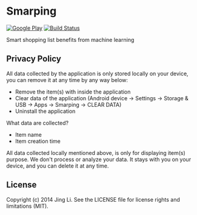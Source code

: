 # Smarping

[![Google Play](https://developer.android.com/images/brand/en_generic_rgb_wo_45.png)](https://play.google.com/store/apps/details?id=com.basgeekball.smarping)
[![Build Status](https://travis-ci.org/thyrlian/Smarping.svg?branch=master)](https://travis-ci.org/thyrlian/Smarping)

Smart shopping list benefits from machine learning

## Privacy Policy

All data collected by the application is only stored locally on your device, you can remove it at any time by any way below:
* Remove the item(s) with inside the application
* Clear data of the application (Android device → Settings → Storage & USB → Apps → Smarping → CLEAR DATA)
* Uninstall the application

What data are collected?
* Item name
* Item creation time

All data collected locally mentioned above, is only for displaying item(s) purpose.  We don't process or analyze your data.  It stays with you on your device, and you can delete it at any time.

## License

Copyright (c) 2014 Jing Li. See the LICENSE file for license rights and limitations (MIT).
